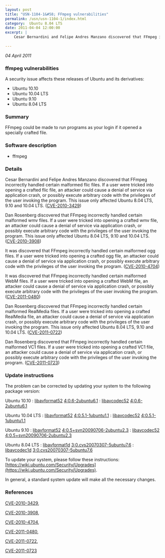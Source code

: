 ```yaml
---
layout: post
title: "USN-1104-1&#58; FFmpeg vulnerabilities"
permalink: /usn/usn-1104-1/index.html
category:  Ubuntu 8.04 LTS
date: 2011-04-04 12:00:00
excerpt: |
    Cesar Bernardini and Felipe Andres Manzano discovered that FFmpeg incorrectly handled certain malformed flic files. If a user were tricked into opening a crafted flic file, an attacker could cause a denial of service via application crash, or possibly execute arbitrary code with the privileges of the user invoking the program. This issue only affected Ubuntu 8.04 LTS, 9.10 and 10.04 LTS. ([CVE-2010-3429](http://people.ubuntu.com/~ubuntu-security/cve/CVE-2010-3429))
    
--- 
```

 
 

*04 April 2011*

### ffmpeg vulnerabilities

A security issue affects these releases of Ubuntu and its derivatives:

* Ubuntu 10.10
* Ubuntu 10.04 LTS
* Ubuntu 9.10
* Ubuntu 8.04 LTS

### Summary

FFmpeg could be made to run programs as your login if it opened a specially crafted file.

### Software description

* ffmpeg 

### Details

Cesar Bernardini and Felipe Andres Manzano discovered that FFmpeg incorrectly handled certain malformed flic files. If a user were tricked into opening a crafted flic file, an attacker could cause a denial of service via application crash, or possibly execute arbitrary code with the privileges of the user invoking the program. This issue only affected Ubuntu 8.04 LTS, 9.10 and 10.04 LTS. ([CVE-2010-3429](http://people.ubuntu.com/~ubuntu-security/cve/CVE-2010-3429))

Dan Rosenberg discovered that FFmpeg incorrectly handled certain malformed wmv files. If a user were tricked into opening a crafted wmv file, an attacker could cause a denial of service via application crash, or possibly execute arbitrary code with the privileges of the user invoking the program. This issue only affected Ubuntu 8.04 LTS, 9.10 and 10.04 LTS. ([CVE-2010-3908](http://people.ubuntu.com/~ubuntu-security/cve/CVE-2010-3908))

It was discovered that FFmpeg incorrectly handled certain malformed ogg files. If a user were tricked into opening a crafted ogg file, an attacker could cause a denial of service via application crash, or possibly execute arbitrary code with the privileges of the user invoking the program. ([CVE-2010-4704](http://people.ubuntu.com/~ubuntu-security/cve/CVE-2010-4704))

It was discovered that FFmpeg incorrectly handled certain malformed WebM files. If a user were tricked into opening a crafted WebM file, an attacker could cause a denial of service via application crash, or possibly execute arbitrary code with the privileges of the user invoking the program. ([CVE-2011-0480](http://people.ubuntu.com/~ubuntu-security/cve/CVE-2011-0480))

Dan Rosenberg discovered that FFmpeg incorrectly handled certain malformed RealMedia files. If a user were tricked into opening a crafted RealMedia file, an attacker could cause a denial of service via application crash, or possibly execute arbitrary code with the privileges of the user invoking the program. This issue only affected Ubuntu 8.04 LTS, 9.10 and 10.04 LTS. ([CVE-2011-0722](http://people.ubuntu.com/~ubuntu-security/cve/CVE-2011-0722))

Dan Rosenberg discovered that FFmpeg incorrectly handled certain malformed VC1 files. If a user were tricked into opening a crafted VC1 file, an attacker could cause a denial of service via application crash, or possibly execute arbitrary code with the privileges of the user invoking the program. ([CVE-2011-0723](http://people.ubuntu.com/~ubuntu-security/cve/CVE-2011-0723)) 

### Update instructions

The problem can be corrected by updating your system to the following package version:

Ubuntu 10.10
 : [libavformat52](https://launchpad.net/ubuntu/+source/ffmpeg) <span> [4:0.6-2ubuntu6.1](https://launchpad.net/ubuntu/+source/ffmpeg/4:0.6-2ubuntu6.1) </span> 
 : [libavcodec52](https://launchpad.net/ubuntu/+source/ffmpeg) <span> [4:0.6-2ubuntu6.1](https://launchpad.net/ubuntu/+source/ffmpeg/4:0.6-2ubuntu6.1) </span> 

Ubuntu 10.04 LTS
 : [libavformat52](https://launchpad.net/ubuntu/+source/ffmpeg) <span> [4:0.5.1-1ubuntu1.1](https://launchpad.net/ubuntu/+source/ffmpeg/4:0.5.1-1ubuntu1.1) </span> 
 : [libavcodec52](https://launchpad.net/ubuntu/+source/ffmpeg) <span> [4:0.5.1-1ubuntu1.1](https://launchpad.net/ubuntu/+source/ffmpeg/4:0.5.1-1ubuntu1.1) </span> 

Ubuntu 9.10
 : [libavformat52](https://launchpad.net/ubuntu/+source/ffmpeg) <span> [4:0.5+svn20090706-2ubuntu2.3](https://launchpad.net/ubuntu/+source/ffmpeg/4:0.5+svn20090706-2ubuntu2.3) </span> 
 : [libavcodec52](https://launchpad.net/ubuntu/+source/ffmpeg) <span> [4:0.5+svn20090706-2ubuntu2.3](https://launchpad.net/ubuntu/+source/ffmpeg/4:0.5+svn20090706-2ubuntu2.3) </span> 

Ubuntu 8.04 LTS
 : [libavformat1d](https://launchpad.net/ubuntu/+source/ffmpeg) <span> [3:0.cvs20070307-5ubuntu7.6](https://launchpad.net/ubuntu/+source/ffmpeg/3:0.cvs20070307-5ubuntu7.6) </span> 
 : [libavcodec1d](https://launchpad.net/ubuntu/+source/ffmpeg) <span> [3:0.cvs20070307-5ubuntu7.6](https://launchpad.net/ubuntu/+source/ffmpeg/3:0.cvs20070307-5ubuntu7.6) </span> 

To update your system, please follow these instructions: [https://wiki.ubuntu.com/Security/Upgrades](https://wiki.ubuntu.com/Security/Upgrades).

In general, a standard system update will make all the necessary changes. 

### References

 
 [CVE-2010-3429](http://people.ubuntu.com/~ubuntu-security/cve/CVE-2010-3429), 

 [CVE-2010-3908](http://people.ubuntu.com/~ubuntu-security/cve/CVE-2010-3908), 

 [CVE-2010-4704](http://people.ubuntu.com/~ubuntu-security/cve/CVE-2010-4704), 

 [CVE-2011-0480](http://people.ubuntu.com/~ubuntu-security/cve/CVE-2011-0480), 

 [CVE-2011-0722](http://people.ubuntu.com/~ubuntu-security/cve/CVE-2011-0722), 

 [CVE-2011-0723](http://people.ubuntu.com/~ubuntu-security/cve/CVE-2011-0723)
 

